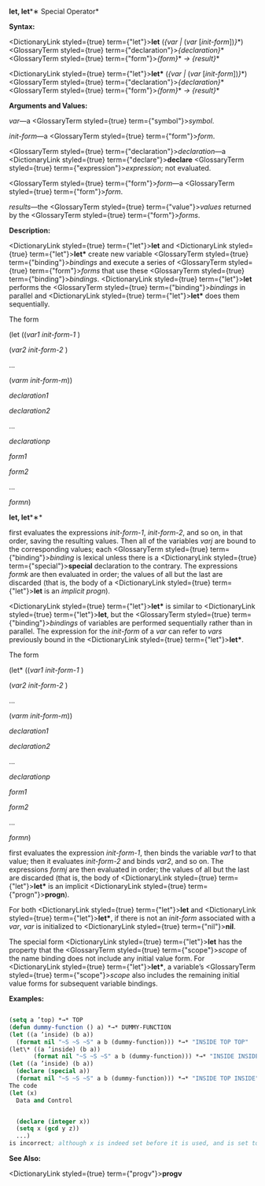 **let, let***∗ Special Operator* 



**Syntax:** 



<DictionaryLink styled={true} term={"let"}><b>let</b></DictionaryLink> (*\{var |* (*var* [*init-form*])*\}*\*) <GlossaryTerm styled={true} term={"declaration"}><i>\{declaration\}</i></GlossaryTerm>\* <GlossaryTerm styled={true} term={"form"}><i>\{form\}</i></GlossaryTerm>\* *→ \{result\}*\* 



<DictionaryLink styled={true} term={"let"}><b>let\*</b></DictionaryLink> (*\{var |* (*var* [*init-form*])*\}*\*) <GlossaryTerm styled={true} term={"declaration"}><i>\{declaration\}</i></GlossaryTerm>\* <GlossaryTerm styled={true} term={"form"}><i>\{form\}</i></GlossaryTerm>\* *→ \{result\}*\* 



**Arguments and Values:** 



*var*—a <GlossaryTerm styled={true} term={"symbol"}><i>symbol</i></GlossaryTerm>. 



*init-form*—a <GlossaryTerm styled={true} term={"form"}><i>form</i></GlossaryTerm>. 



<GlossaryTerm styled={true} term={"declaration"}><i>declaration</i></GlossaryTerm>—a <DictionaryLink styled={true} term={"declare"}><b>declare</b></DictionaryLink> <GlossaryTerm styled={true} term={"expression"}><i>expression</i></GlossaryTerm>; not evaluated. 



<GlossaryTerm styled={true} term={"form"}><i>form</i></GlossaryTerm>—a <GlossaryTerm styled={true} term={"form"}><i>form</i></GlossaryTerm>. 



*results*—the <GlossaryTerm styled={true} term={"value"}><i>values</i></GlossaryTerm> returned by the <GlossaryTerm styled={true} term={"form"}><i>forms</i></GlossaryTerm>. 



**Description:** 



<DictionaryLink styled={true} term={"let"}><b>let</b></DictionaryLink> and <DictionaryLink styled={true} term={"let"}><b>let\*</b></DictionaryLink> create new variable <GlossaryTerm styled={true} term={"binding"}><i>bindings</i></GlossaryTerm> and execute a series of <GlossaryTerm styled={true} term={"form"}><i>forms</i></GlossaryTerm> that use these <GlossaryTerm styled={true} term={"binding"}><i>bindings</i></GlossaryTerm>. <DictionaryLink styled={true} term={"let"}><b>let</b></DictionaryLink> performs the <GlossaryTerm styled={true} term={"binding"}><i>bindings</i></GlossaryTerm> in parallel and <DictionaryLink styled={true} term={"let"}><b>let\*</b></DictionaryLink> does them sequentially. 



The form 



(let ((*var1 init-form-1* ) 



(*var2 init-form-2* ) 



... 



(*varm init-form-m*)) 



*declaration1* 



*declaration2* 



... 



*declarationp* 



*form1* 



*form2* 



... 



*formn*) 















**let, let***∗* 



first evaluates the expressions *init-form-1*, *init-form-2*, and so on, in that order, saving the resulting values. Then all of the variables *varj* are bound to the corresponding values; each <GlossaryTerm styled={true} term={"binding"}><i>binding</i></GlossaryTerm> is lexical unless there is a <DictionaryLink styled={true} term={"special"}><b>special</b></DictionaryLink> declaration to the contrary. The expressions *formk* are then evaluated in order; the values of all but the last are discarded (that is, the body of a <DictionaryLink styled={true} term={"let"}><b>let</b></DictionaryLink> is an *implicit progn*). 



<DictionaryLink styled={true} term={"let"}><b>let\*</b></DictionaryLink> is similar to <DictionaryLink styled={true} term={"let"}><b>let</b></DictionaryLink>, but the <GlossaryTerm styled={true} term={"binding"}><i>bindings</i></GlossaryTerm> of variables are performed sequentially rather than in parallel. The expression for the *init-form* of a *var* can refer to *vars* previously bound in the <DictionaryLink styled={true} term={"let"}><b>let\*</b></DictionaryLink>. 



The form 



(let\* ((*var1 init-form-1* ) 



(*var2 init-form-2* ) 



... 



(*varm init-form-m*)) 



*declaration1* 



*declaration2* 



... 



*declarationp* 



*form1* 



*form2* 



... 



*formn*) 



first evaluates the expression *init-form-1*, then binds the variable *var1* to that value; then it evaluates *init-form-2* and binds *var2*, and so on. The expressions *formj* are then evaluated in order; the values of all but the last are discarded (that is, the body of <DictionaryLink styled={true} term={"let"}><b>let\*</b></DictionaryLink> is an implicit <DictionaryLink styled={true} term={"progn"}><b>progn</b></DictionaryLink>). 



For both <DictionaryLink styled={true} term={"let"}><b>let</b></DictionaryLink> and <DictionaryLink styled={true} term={"let"}><b>let\*</b></DictionaryLink>, if there is not an *init-form* associated with a *var*, *var* is initialized to <DictionaryLink styled={true} term={"nil"}><b>nil</b></DictionaryLink>. 



The special form <DictionaryLink styled={true} term={"let"}><b>let</b></DictionaryLink> has the property that the <GlossaryTerm styled={true} term={"scope"}><i>scope</i></GlossaryTerm> of the name binding does not include any initial value form. For <DictionaryLink styled={true} term={"let"}><b>let\*</b></DictionaryLink>, a variable’s <GlossaryTerm styled={true} term={"scope"}><i>scope</i></GlossaryTerm> also includes the remaining initial value forms for subsequent variable bindings. 



**Examples:**
```lisp

(setq a ’top) *→* TOP 
(defun dummy-function () a) *→* DUMMY-FUNCTION 
(let ((a ’inside) (b a)) 
  (format nil "~S ~S ~S" a b (dummy-function))) *→* "INSIDE TOP TOP" 
(let\* ((a ’inside) (b a)) 
       (format nil "~S ~S ~S" a b (dummy-function))) *→* "INSIDE INSIDE TOP" 
(let ((a ’inside) (b a)) 
  (declare (special a)) 
  (format nil "~S ~S ~S" a b (dummy-function))) *→* "INSIDE TOP INSIDE" 
The code 
(let (x) 
  Data and Control 


  (declare (integer x)) 
  (setq x (gcd y z)) 
  ...) 
is incorrect; although x is indeed set before it is used, and is set to a value of the declared type *integer* , nevertheless x initially takes on the value **nil** in violation of the type declaration. 

```
**See Also:** 



<DictionaryLink styled={true} term={"progv"}><b>progv</b></DictionaryLink> 



